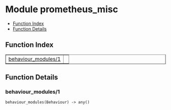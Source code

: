 

# Module prometheus_misc #
* [Function Index](#index)
* [Function Details](#functions)

<a name="index"></a>

## Function Index ##


<table width="100%" border="1" cellspacing="0" cellpadding="2" summary="function index"><tr><td valign="top"><a href="#behaviour_modules-1">behaviour_modules/1</a></td><td></td></tr></table>


<a name="functions"></a>

## Function Details ##

<a name="behaviour_modules-1"></a>

### behaviour_modules/1 ###

`behaviour_modules(Behaviour) -> any()`

